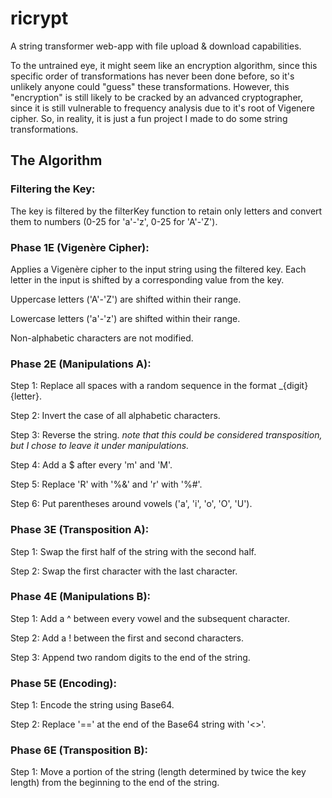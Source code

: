 # ricrypt
A string transformer web-app with file upload &amp; download capabilities.

To the untrained eye, it might seem like an encryption algorithm, since this specific order of transformations has never been done before, so it's unlikely anyone could "guess" these transformations. However, this "encryption" is still likely to be cracked by an advanced cryptographer, since it is still vulnerable to frequency analysis due to it's root of Vigenere cipher. So, in reality, it is just a fun project I made to do some string transformations.

## The Algorithm

### Filtering the Key:
The key is filtered by the filterKey function to retain only letters and convert them to numbers (0-25 for 'a'-'z', 0-25 for 'A'-'Z').

### Phase 1E (Vigenère Cipher):
Applies a Vigenère cipher to the input string using the filtered key. Each letter in the input is shifted by a corresponding value from the key.

Uppercase letters ('A'-'Z') are shifted within their range.

Lowercase letters ('a'-'z') are shifted within their range.

Non-alphabetic characters are not modified.

### Phase 2E (Manipulations A):
Step 1: Replace all spaces with a random sequence in the format _{digit}{letter}.

Step 2: Invert the case of all alphabetic characters.

Step 3: Reverse the string. *note that this could be considered transposition, but I chose to leave it under manipulations.*

Step 4: Add a $ after every 'm' and 'M'.

Step 5: Replace 'R' with '%&' and 'r' with '%#'.

Step 6: Put parentheses around vowels ('a', 'i', 'o', 'O', 'U').

### Phase 3E (Transposition A):
Step 1: Swap the first half of the string with the second half.

Step 2: Swap the first character with the last character.

### Phase 4E (Manipulations B):
Step 1: Add a ^ between every vowel and the subsequent character.

Step 2: Add a ! between the first and second characters.

Step 3: Append two random digits to the end of the string.

### Phase 5E (Encoding):
Step 1: Encode the string using Base64.

Step 2: Replace '==' at the end of the Base64 string with '<>'.

### Phase 6E (Transposition B):
Step 1: Move a portion of the string (length determined by twice the key length) from the beginning to the end of the string.
